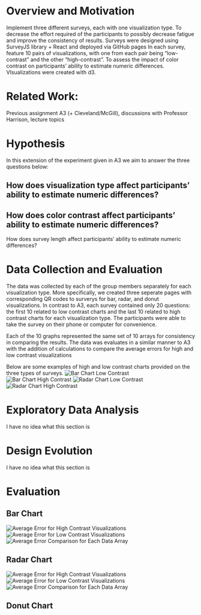 # Overview and Motivation
Implement three different surveys, each with one visualization type.
To decrease the effort required of the participants to possibly decrease fatigue and improve the consistency of results.
Surveys were designed using SurveyJS library + React and deployed via GitHub pages
In each survey, feature 10 pairs of visualizations, with one from each pair being “low-contrast” and the other “high-contrast”.
To assess the impact of color contrast on participants’ ability to estimate numeric differences.
VIsualizations were created with d3.

# Related Work: 

Previous assignment A3 (+ Cleveland/McGill), discussions with Professor Harrison, lecture topics

# Hypothesis 
In this extension of the experiment given in A3 we aim to answer the three questions below:
## How does visualization type affect participants’ ability to estimate numeric differences?
## How does color contrast affect participants’ ability to estimate numeric differences?
How does survey length affect participants’ ability to estimate numeric differences?

# Data Collection and Evaluation
The data was collected by each of the group members separately for each visualization type. More specifically, we created three seperate pages with corresponding QR codes to surverys for bar, radar, and donut visualizations. In contrast to A3, each survey contained only 20 questions: the first 10 related to low contrast charts and the last 10 related to high contrast charts for each visualization type. The participants were able to take the survey on their phone or computer for convenience. 

Each of the 10 graphs represented the same set of 10 arrays for consistency in comparing the results. The data was evaluates in a similar manner to A3 with the addition of calculations to compare the average errors for high and low contrast visualizations

Below are some examples of high and low contrast charts provided on the three types of surveys.
![Bar Chart Low Contrast](barChart/imgs/bOrange1.png)
![Bar Chart High Contrast](barChart/imgs/b1.png)
![Radar Chart Low Contrast](lowContrast/rChart1.png)
![Radar Chart High Contrast](highContrast/rChart1.png)


# Exploratory Data Analysis
I have no idea what this section is

# Design Evolution
I have no idea what this section is

# Evaluation
## Bar Chart
![Average Error for High Contrast Visualizations](results/barAvgErrorsBlue.png)
![Average Error for Low Contrast Visualizations](results/barAvgErrorsOrange.png)
![Average Error Comparison for Each Data Array](results/barErrorsBlueOrange.png)

## Radar Chart
![Average Error for High Contrast Visualizations](results/radarAvgErrorsBlue.png)
![Average Error for Low Contrast Visualizations](results/radarAvgErrorsOrange.png)
![Average Error Comparison for Each Data Array](results/radarErrorsBlueOrange.png)
## Donut Chart
